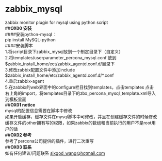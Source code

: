 # zabbix_mysql
zabbix monitor plugin for mysql using python script</br>
##**OX00 安装**</br>
####安装python-mysql：</br>
pip install MySQL-python</br>
####安装脚本</br>
1.将script目录下zabbix_mysql放到一个制定目录下（自定义）</br>
2.将templates/userparameter_percona_mysql.conf 放到$zabbix_install_home/ect/zabbix_agentd.conf.d/目录下</br>
3.修改zabbix配置文件中添加include $zabbix_install_home/etc/zabbix_agentd.conf.d/*.conf</br>
4.重启zabbix-agent</br>
5.在zabbix的web界面中的configure栏目找到templates，点击templates 点击右上角的import，将templates目录下的zbx_percona_mysql_template.xml导入到模板里面</br>
##**OX01 notice**</br>
mysql的配置信息需要在脚本中修改</br>
如果开启缓存，缓存文件在mysql脚本中可修改，并且在创建缓存文件的时候修改缓存文件的other拥有写的权限，如果zabbix的数组和当前执行的用户不是root用户的话</br>
##**OX02 参考**</br>
参考了percona公司提供的插件，进行二次重写</br>
##**OX03 联系**</br>
如有任何建议/问题联系 sixgod_wang@hotmail.com

